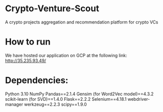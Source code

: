 # Crypto-Venture-Scout
A crypto projects aggregation and recommendation platform for crypto VCs
# How to run
We have hosted our application on GCP at the following link: http://35.235.93.49/
# Dependencies:
Python 3.10
NumPy
Pandas==2.1.4
Gensim (for Word2Vec model)==4.3.2
scikit-learn (for SVD)==1.4.0
Flask==2.2.2
Selenium==4.18.1
webdriver-manager
werkzeug==2.2.3
scipy==1.9.0
